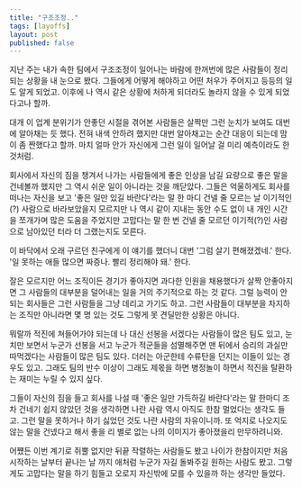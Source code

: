 ```yaml
---
title: "구조조정.."
tags: [layoffs]
layout: post
published: false
---
```


지난 주는 내가 속한 팀에서 구조조정이 일어나는 바람에 한꺼번에 많은 사람들이 정리되는 상황을 내 눈으로 봤다. 그들에게 어떻게 해야하고 어떤 처우가 주어지고 등등의 일도 알게 되었고. 이후에 나 역시 같은 상황에 처하게 되더라도 놀라지 않을 수 있게 되었다고나 할까.

대개 이 업계 분위기가 안좋던 시절을 겪어본 사람들은 살짝만 그런 눈치가 보여도 대번에 알아채는 듯 했다. 전혀 내색 안하려 했지만 대번 알아채고는 순간 대응이 되는데 맘이 좀 짠했다고 할까. 마치 얼마 안가 자신에게 그런 일이 일어날 걸 미리 예측이라도 한 것처럼. 

회사에서 자신의 짐을 챙겨서 나가는 사람들에게 좋은 인상을 남길 요량으로 좋은 말을 건네볼까 했지만 그 역시 쉬운 일이 아니라는 것을 깨닫았다. 그들은 억울하게도 회사를 떠나는 자신을 보고 '좋은 일만 있길 바란다'라는 말 한 마디 건넬 줄 모르는 날 이기적인(?) 사람으로 바라보았을지 모르지만 나 역시 같이 지내는 동안 수도 없이 내 개인 시간을 쪼개가며 많은 도움을 주었지만 고맙다는 말 한 번 건넬 줄 모르던 이기적(?)인 사람으로 남아있던 터라 더 그랬는지도 모른다.

이 바닥에서 오래 구르던 친구에게 이 얘기를 했더니 대번 '그럼 살기 편해졌겠네.' 한다. '일 못하는 애들 많으면 짜증나. 빨리 정리해야 돼.' 한다.

잘은 모르지만 어느 조직이든 경기가 좋아지면 과다한 인원을 채용했다가 살짝 안좋아지면 그 사람들의 대부분을 덜어내는 일을 거의 주기적으로 하는 것 같다. 그럴 능력이 안되는 회사들은 그런 사람들을 그냥 데리고 가기도 하고. 그런 사람들이 대부분을 차지하는 조직만 아니라면 몇 명 있는 것도 그렇게 못 견딜만한 상황은 아니다. 

뭐랄까 적진에 쳐들어가야 되는데 나 대신 선봉을 서겠다는 사람들이 많은 팀도 있고, 눈치만 보면서 누군가 선봉을 서고 누군가 적군들을 섬멸해주면 맨 뒤에서 승리의 과실만 따먹겠다는 사람들이 많은 팀도 있다. 더러는 아군한테 수류탄을 던지는 이들이 있는 경우도 있고. 그래도 팀의 반수 이상이 그래도 제몫을 하면 병정놀이 하면서 적진을 탈환하는 재미는 누릴 수 있지 싶다. 

그들이 자신의 짐을 들고 회사를 나설 때 '좋은 일만 가득하길 바란다'라는 말 한마디 조차 건네기 쉽지 않았던 것을 생각하면 나란 사람 역시 아직도 한참 멀었다는 생각도 들고. 그런 말을 못하거나 하기 싫었던 것도 나란 사람의 자유이니까. 또 억지로 나오지도 않는 말을 건넸다고 해서 좋을 리 별로 없는 나의 이미지가 좋아졌을리 만무하려니와.

어쩄든 이번 계기로 쥐뿔 없지만 뒤끝 작렬하는 사람들도 봤고 나이가 한참이지만 처음 시작하는 날부터 끝나는 날 까지 애처럼 누군가 자길 돌봐주길 원하는 사람도 봤고. 그렇게도 고맙다는 말을 하기 힘들고 오로지 자신밖에 모를 수 있을까 하는 생각만 들었다.